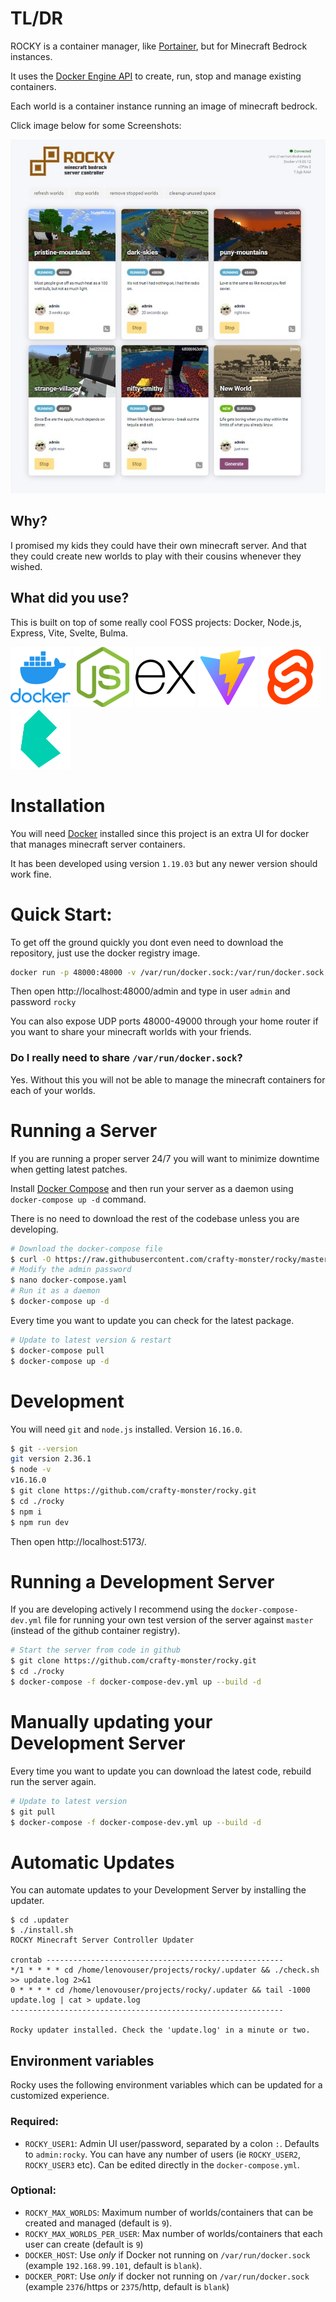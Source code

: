 # TL/DR

ROCKY is a container manager, like [Portainer](https://github.com/portainer/portainer), but for Minecraft Bedrock instances.

It uses the [Docker Engine API](https://docs.docker.com/engine/api/v1.38/) to create, run, stop and manage existing containers.

Each world is a container instance running an image of minecraft bedrock.

Click image below for some Screenshots:

[![branding/thumbnail.lg.jpg](branding/thumbnail.lg.jpg)](https://github.com/crafty-monster/rocky/wiki/Screenshots)

## Why?

I promised my kids they could have their own minecraft server. And that they could create new worlds to play with their cousins whenever they wished.

##  What did you use?

This is built on top of some really cool FOSS projects: Docker, Node.js, Express, Vite, Svelte, Bulma.

![docker](branding/vendor/logo.docker.png)
![node.js](branding/vendor/logo.nodejs.png)
![express.js](branding/vendor/logo.express.png)
![vite.js](branding/vendor/logo.vite.png)
![svelte](branding/vendor/logo.svelte.png)
![bulma](branding/vendor/logo.bulma.png)

# Installation

You will need [Docker](https://docs.docker.com/get-docker/) installed since this project is an extra UI for docker that manages minecraft server containers.

It has been developed using version `1.19.03` but any newer version should work fine.

# Quick Start:

To get off the ground quickly you dont even need to download the repository, just use the docker registry image.

```sh
docker run -p 48000:48000 -v /var/run/docker.sock:/var/run/docker.sock -e ROCKY_USER1=admin:rocky ghcr.io/crafty-monster/rocky
```

Then open http://localhost:48000/admin and type in user `admin` and password `rocky`

You can also expose UDP ports 48000-49000 through your home router if you want to share your minecraft worlds with your friends.

### Do I really need to share `/var/run/docker.sock`?

Yes. Without this you will not be able to manage the minecraft containers for each of your worlds.

# Running a Server

If you are running a proper server 24/7 you will want to minimize downtime when getting latest patches. 

Install [Docker Compose](https://docs.docker.com/compose/install/) and then run your server as a daemon using `docker-compose up -d` command.

There is no need to download the rest of the codebase unless you are developing.

```sh
# Download the docker-compose file
$ curl -O https://raw.githubusercontent.com/crafty-monster/rocky/master/docker-compose.yml
# Modify the admin password
$ nano docker-compose.yaml
# Run it as a daemon
$ docker-compose up -d
```

Every time you want to update you can check for the latest package.

```sh
# Update to latest version & restart
$ docker-compose pull
$ docker-compose up -d
```

# Development

You will need `git` and `node.js` installed. Version `16.16.0`.

```sh
$ git --version
git version 2.36.1
$ node -v
v16.16.0
$ git clone https://github.com/crafty-monster/rocky.git
$ cd ./rocky
$ npm i
$ npm run dev
```

Then open http://localhost:5173/.

# Running a Development Server

If you are developing actively I recommend using the `docker-compose-dev.yml` file for running your own test version of the server against `master` (instead of the github container registry).

```sh
# Start the server from code in github
$ git clone https://github.com/crafty-monster/rocky.git
$ cd ./rocky
$ docker-compose -f docker-compose-dev.yml up --build -d
```

# Manually updating your Development Server 

Every time you want to update you can download the latest code, rebuild run the server again.

```sh
# Update to latest version
$ git pull
$ docker-compose -f docker-compose-dev.yml up --build -d
```

# Automatic Updates

You can automate updates to your Development Server by installing the updater. 

```
$ cd .updater
$ ./install.sh
ROCKY Minecraft Server Controller Updater

crontab -----------------------------------------------------
*/1 * * * * cd /home/lenovouser/projects/rocky/.updater && ./check.sh >> update.log 2>&1
0 * * * * cd /home/lenovouser/projects/rocky/.updater && tail -1000 update.log | cat > update.log
-------------------------------------------------------------

Rocky updater installed. Check the 'update.log' in a minute or two.
```

## Environment variables

Rocky uses the following environment variables which can be updated for a customized experience.

### Required:

- `ROCKY_USER1`: Admin UI user/password, separated by a colon `:`. Defaults to `admin:rocky`. You can have any number of users (ie `ROCKY_USER2`, `ROCKY_USER3` etc). Can be edited directly in the `docker-compose.yml`.

### Optional:

- `ROCKY_MAX_WORLDS`: Maximum number of worlds/containers that can be created and managed (default is `9`).
- `ROCKY_MAX_WORLDS_PER_USER`: Max number of worlds/containers that each user can create (default is `9`)
- `DOCKER_HOST`: Use *only* if Docker not running on `/var/run/docker.sock` (example `192.168.99.101`, default is `blank`).
- `DOCKER_PORT`: Use *only* if docker not running on `/var/run/docker.sock` (example `2376`/https or `2375`/http, default is `blank`)

